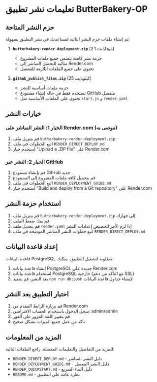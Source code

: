 # تعليمات نشر تطبيق ButterBakery-OP

## حزم النشر المتاحة

تم إنشاء ملفات حزم النشر التالية لمساعدتك في نشر التطبيق بسهولة:

1. **`butterbakery-render-deployment.zip`** (2.1 ميجابايت)
   - حزمة نشر كاملة تتضمن جميع ملفات المشروع
   - مثالية للتحميل المباشر إلى Render.com
   - تحتوي على جميع الملفات اللازمة للتشغيل

2. **`github_publish_files.zip`** (25 كيلوبايت)
   - حزمة ملفات أساسية للنشر
   - تستخدم فقط في حالة إنشاء مستودع GitHub منفصل
   - تحتوي على الملفات الأساسية مثل `start.js` و `render.yaml`

## خيارات النشر

### الخيار 1: النشر المباشر على Render.com (موصى به)

1. قم بتنزيل ملف `butterbakery-render-deployment.zip`
2. اتبع الخطوات في ملف `RENDER_DIRECT_DEPLOY.md`
3. استخدم خيار "Upload a .ZIP file" على Render.com

### الخيار 2: النشر عبر GitHub

1. قم بإنشاء مستودع GitHub جديد
2. قم بتحميل كافة ملفات المشروع إلى المستودع
3. اتبع الخطوات في ملف `RENDER_DEPLOYMENT_GUIDE.md`
4. استخدم خيار "Build and deploy from a Git repository" على Render.com

## استخدام حزمة النشر

1. قم بتنزيل ملف `butterbakery-render-deployment.zip` إلى جهازك
2. قم بفك ضغط الملف
3. قم بتعديل ملف `render.yaml` إذا لزم الأمر لتخصيص إعدادات النشر
4. اتبع خطوات النشر المباشر الموضحة في ملف `RENDER_DIRECT_DEPLOY.md`

## إعداد قاعدة البيانات

قاعدة البيانات PostgreSQL مطلوبة لتشغيل التطبيق. يمكنك:

1. إنشاء قاعدة بيانات PostgreSQL جديدة على Render.com
2. استخدام قاعدة بيانات PostgreSQL خارجية (مع التأكد من دعم SSL)
3. بعد النشر، قم بتنفيذ `npm run db:push` لإنشاء جداول قاعدة البيانات

## اختبار التطبيق بعد النشر

1. قم بزيارة الرابط المقدم من Render.com
2. سجل الدخول باستخدام الحساب الافتراضي: admin/admin
3. قم بتغيير كلمة المرور على الفور
4. تأكد من عمل جميع الميزات بشكل صحيح

## المزيد من المعلومات

للمزيد من التفاصيل والتعليمات المفصلة، راجع الملفات التالية:
- `RENDER_DIRECT_DEPLOY.md` - دليل النشر المباشر
- `RENDER_DEPLOYMENT_GUIDE.md` - دليل النشر المفصل
- `RENDER_QUICKSTART.md` - دليل البدء السريع
- `README.md` - نظرة عامة على التطبيق